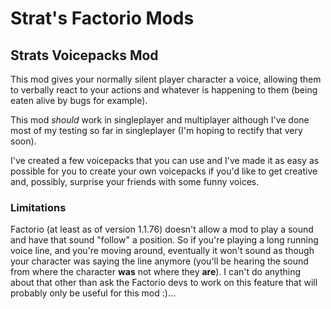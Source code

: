 # Strat's Factorio Mods

## Strats Voicepacks Mod

This mod gives your normally silent player character a voice, allowing them to verbally react to your actions and whatever is happening to them (being eaten alive by bugs for example).

This mod *should* work in singleplayer and multiplayer although I've done most of my testing so far in singleplayer (I'm hoping to rectify that very soon).

I've created a few voicepacks that you can use and I've made it as easy as possible for you to create your own voicepacks if you'd like to get creative and, possibly, surprise your friends with some funny voices.

### Limitations
Factorio (at least as of version 1.1.76) doesn't allow a mod to play a sound and have that sound "follow" a position. So if you're playing a long running voice line, and you're moving around, eventually it won't sound as though your character was saying the line anymore (you'll be hearing the sound from where the character **was** not where they **are**). I can't do anything about that other than ask the Factorio devs to work on this feature that will probably only be useful for this mod :)...